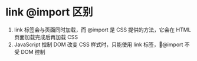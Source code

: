 # link @import 区别

1. link 标签会与页面同时加载，而 @import 是 CSS 提供的方法，它会在 HTML 页面加载完成后再加载 CSS
2. JavaScript 控制 DOM 改变 CSS 样式时，只能使用 link 标签，@import 不受 DOM 控制
